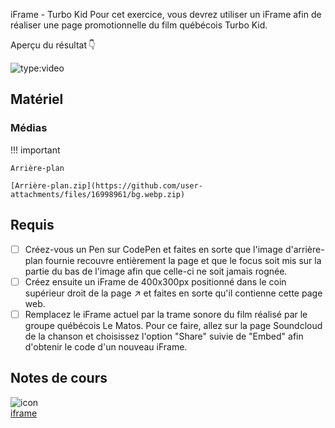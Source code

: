 iFrame - Turbo Kid
Pour cet exercice, vous devrez utiliser un iFrame afin de réaliser une page promotionnelle du film québécois Turbo Kid.

Aperçu du résultat 👇


![type:video](https://github.com/user-attachments/assets/2f4e26ae-ec29-4da6-a7c4-4ba2293ed72e)

## Matériel

### Médias
 
!!! important

    Arrière-plan

    [Arrière-plan.zip](https://github.com/user-attachments/files/16998961/bg.webp.zip)

## Requis

* [ ] Créez-vous un Pen sur CodePen et faites en sorte que l'image d'arrière-plan fournie recouvre entièrement la page et que le focus soit mis sur la partie du bas de l'image afin que celle-ci ne soit jamais rognée.
* [ ] Créez ensuite un iFrame de 400x300px positionné dans le coin supérieur droit de la page ↗️ et faites en sorte qu'il contienne cette page web.
* [ ] Remplacez le iFrame actuel par la trame sonore du film réalisé par le groupe québécois Le Matos. Pour ce faire, allez sur la page Soundcloud de la chanson et choisissez l'option "Share" suivie de "Embed" afin d'obtenir le code d'un nouveau iFrame.

## Notes de cours

![icon](https://github.com/user-attachments/assets/961615e7-297f-487b-8f60-32da7e647e86)<br>[iframe](https://tim-montmorency.com/compendium/582-111%E2%80%93web1/html/iframe.html)
